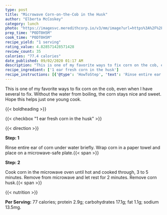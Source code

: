 ```yaml
---
type: post
title: "Microwave Corn-on-the-Cob in the Husk"
author: "Elberta McCoskey"
category: lunch
photo: "https://imagesvc.meredithcorp.io/v3/mm/image?url=https%3A%2F%2Fimages.media-allrecipes.com%2Fuserphotos%2F1325169.jpg"
prep_time: "P0DT0H5M"
cook_time: "P0DT0H5M"
recipe_yield: "1 serving"
rating_value: 4.828571428571428
review_count: 35
calories: "77.4 calories"
date_published: 09/02/2020 01:17 AM
description: "This is one of my favorite ways to fix corn on the cob, even when I have several to fix. Without the water from boiling, the corn stays nice and sweet. Hope this helps just one young cook."
recipe_ingredient: ['1 ear fresh corn in the husk']
recipe_instructions: [{'@type': 'HowToStep', 'text': 'Rinse entire ear of corn under water briefly. Wrap corn in a paper towel and place on a microwave-safe plate.\n'}, {'@type': 'HowToStep', 'text': 'Cook corn in the microwave oven until hot and cooked through, 3 to 5 minutes. Remove from microwave and let rest for 2 minutes. Remove corn husk.\n'}]
---
```


This is one of my favorite ways to fix corn on the cob, even when I have several to fix. Without the water from boiling, the corn stays nice and sweet. Hope this helps just one young cook. 

{{< boldheading >}}

{{< checkbox "1 ear fresh corn in the husk" >}}


{{< direction >}}

**Step: 1**

Rinse entire ear of corn under water briefly. Wrap corn in a paper towel and place on a microwave-safe plate.{{< span >}}

**Step: 2**

Cook corn in the microwave oven until hot and cooked through, 3 to 5 minutes. Remove from microwave and let rest for 2 minutes. Remove corn husk.{{< span >}}

{{< nutrition >}}

**Per Serving:** 77 calories; protein 2.9g; carbohydrates 17.1g; fat 1.1g; sodium 13.5mg.